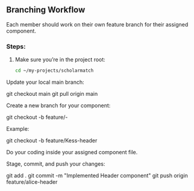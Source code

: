 ## Branching Workflow

Each member should work on their own feature branch for their assigned component.

### Steps:

1. Make sure you’re in the project root:
   ```bash
   cd ~/my-projects/scholarmatch


Update your local main branch:

git checkout main
git pull origin main


Create a new branch for your component:

git checkout -b feature/<name>-<component>


Example:

git checkout -b feature/Kess-header


Do your coding inside your assigned component file.

Stage, commit, and push your changes:

git add .
git commit -m "Implemented Header component"
git push origin feature/alice-header
